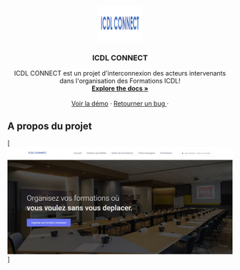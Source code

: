 <!-- PROJECT LOGO -->
<br />
<p align="center">
    <img src="images/icdl_logo.png" alt="ICDL CONNECT LOGO" width="100" height="80">

  <h3 align="center">ICDL CONNECT</h3>

  <p align="center">
    ICDL CONNECT est un projet d'interconnexion des acteurs intervenants dans l'organisation des Formations ICDL!
    <br />
    <a href="https://github.com/othneildrew/Best-README-Template"><strong>Explore the docs »</strong></a>
    <br />
    <br />
    <a href="https://github.com/othneildrew/Best-README-Template">Voir la démo</a>
    ·
    <a href="https://github.com/othneildrew/Best-README-Template/issues">Retourner un bug </a>
    ·
  </p>
</p>

<!-- ABOUT THE PROJECT -->
## A propos du projet

[![Product Name Screen Shot][product-screenshot]]

<!-- MARKDOWN LINKS & IMAGES -->
<!-- https://www.markdownguide.org/basic-syntax/#reference-style-links -->
[license-shield]: https://img.shields.io/github/license/othneildrew/Best-README-Template.svg?style=flat-square
[license-url]: https://github.com/othneildrew/Best-README-Template/blob/master/LICENSE.txt
[linkedin-shield]: https://img.shields.io/badge/-LinkedIn-black.svg?style=flat-square&logo=linkedin&colorB=555
[product-screenshot]: images/screenshot.jpg
